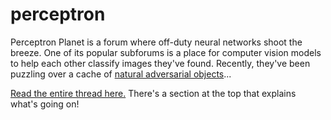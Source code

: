 # perceptron

Perceptron Planet is a forum where off-duty neural networks shoot the breeze. One of its popular subforums is a place for computer vision models to help each other classify images they've found. Recently, they've been puzzling over a cache of [natural adversarial objects](https://arxiv.org/abs/2111.04204v1)...

[Read the entire thread here.](https://mifsud.org/pp) There's a section at the top that explains what's going on!
